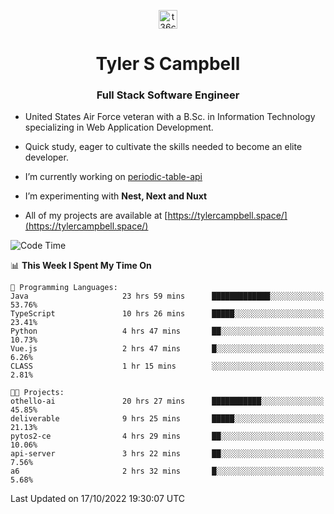 <p align="center">
<a href="https://www.linkedin.com/in/t36campbell" target="blank"><img align="center" src="https://ik.imagekit.io/t36campbell/Portfolio/linkedin.png.original_m8bbGgPh6.png" alt="t36campbell" height="30" width="30" /></a>
</p>
<h1 align="center">Tyler S Campbell</h1>
<h3 align="center">Full Stack Software Engineer</h3>

* United States Air Force veteran with a B.Sc. in Information Technology specializing in Web Application Development. 

* Quick study, eager to cultivate the skills needed to become an elite developer.

* I’m currently working on [periodic-table-api](https://github.com/t36campbell/periodic-table-api)

* I’m experimenting with **Nest, Next and Nuxt**

* All of my projects are available at [https://tylercampbell.space/](https://tylercampbell.space/)

<!--START_SECTION:waka-->
![Code Time](http://img.shields.io/badge/Code%20Time-1%2C917%20hrs%2011%20mins-blue)

📊 **This Week I Spent My Time On** 

```text
💬 Programming Languages: 
Java                     23 hrs 59 mins      █████████████░░░░░░░░░░░░   53.76% 
TypeScript               10 hrs 26 mins      █████░░░░░░░░░░░░░░░░░░░░   23.41% 
Python                   4 hrs 47 mins       ██░░░░░░░░░░░░░░░░░░░░░░░   10.73% 
Vue.js                   2 hrs 47 mins       █░░░░░░░░░░░░░░░░░░░░░░░░   6.26% 
CLASS                    1 hr 15 mins        ░░░░░░░░░░░░░░░░░░░░░░░░░   2.81%

🐱‍💻 Projects: 
othello-ai               20 hrs 27 mins      ███████████░░░░░░░░░░░░░░   45.85% 
deliverable              9 hrs 25 mins       █████░░░░░░░░░░░░░░░░░░░░   21.13% 
pytos2-ce                4 hrs 29 mins       ██░░░░░░░░░░░░░░░░░░░░░░░   10.06% 
api-server               3 hrs 22 mins       ██░░░░░░░░░░░░░░░░░░░░░░░   7.56% 
a6                       2 hrs 32 mins       █░░░░░░░░░░░░░░░░░░░░░░░░   5.68%

```


 Last Updated on 17/10/2022 19:30:07 UTC
<!--END_SECTION:waka-->
